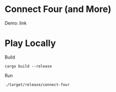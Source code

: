 # Connect Four (and More)

Demo: link

# Play Locally
Build
```
cargo build --release
```

Run
```
./target/release/connect-four 
```